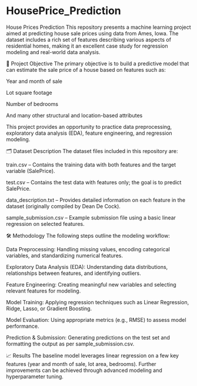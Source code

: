 # HousePrice_Prediction
House Prices Prediction
This repository presents a machine learning project aimed at predicting house sale prices using data from Ames, Iowa. The dataset includes a rich set of features describing various aspects of residential homes, making it an excellent case study for regression modeling and real-world data analysis.
 
📌 Project Objective
The primary objective is to build a predictive model that can estimate the sale price of a house based on features such as:

Year and month of sale 
 
Lot square footage  

Number of bedrooms

And many other structural and location-based attributes

This project provides an opportunity to practice data preprocessing, exploratory data analysis (EDA), feature engineering, and regression modeling.
  
🗂️ Dataset Description
The dataset files included in this repository are:

train.csv – Contains the training data with both features and the target variable (SalePrice).

test.csv – Contains the test data with features only; the goal is to predict SalePrice.

data_description.txt – Provides detailed information on each feature in the dataset (originally compiled by Dean De Cock).

sample_submission.csv – Example submission file using a basic linear regression on selected features.

🛠️ Methodology
The following steps outline the modeling workflow:

Data Preprocessing:
Handling missing values, encoding categorical variables, and standardizing numerical features.

Exploratory Data Analysis (EDA):
Understanding data distributions, relationships between features, and identifying outliers.

Feature Engineering:
Creating meaningful new variables and selecting relevant features for modeling.

Model Training:
Applying regression techniques such as Linear Regression, Ridge, Lasso, or Gradient Boosting.

Model Evaluation:
Using appropriate metrics (e.g., RMSE) to assess model performance.

Prediction & Submission:
Generating predictions on the test set and formatting the output as per sample_submission.csv.

📈 Results
The baseline model leverages linear regression on a few key features (year and month of sale, lot area, bedrooms). Further improvements can be achieved through advanced modeling and hyperparameter tuning.
